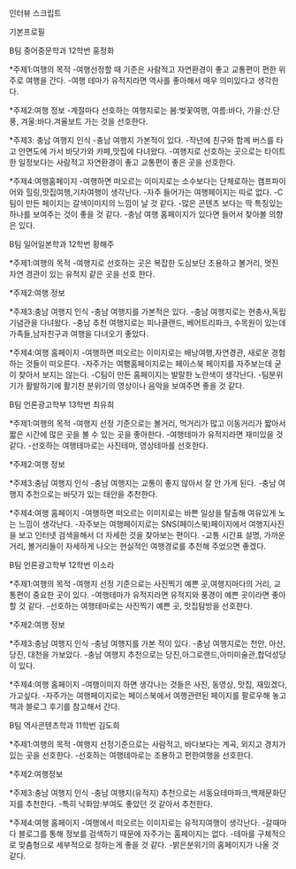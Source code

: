 인터뷰 스크립트

기본프로필

B팀 중어중문학과 12학번 홍정화

*주제1:여행의 목적
-여행선정할 때 기준은 사람적고 자연환경이 좋고 교통편이 편한 위주로 여행을 간다.
-여행 테마가 유적지라면 역사를 좋아해서 매우 의미있다고 생각한다.

*주제2:여행 정보
-계절마다 선호하는 여행지로는 봄:벚꽃여행, 여름:바다, 가을:산.단풍, 겨울:바다.겨율보트 가는 것을 선호한다.


*주제3: 충남 여행지 인식
-충남 여행지 가본적이 있다.
-작년에 친구와 함께 버스를 타고 안면도에 가서 바닷가와 카페,맛집에 다녀왔다.
-여행지로 선호하는 곳으로는 타이트한 일정보다는 사람적고 자연환경이 좋고 교통편이 좋은 곳을 선호한다.



*주제4:여행홈페이지
-여행하면 떠오르는 이미지로는 소수보다는 단체로하는 캠프파이어와 힐링,맛집여행,기차여행이 생각난다.
-자주 들어가는 여행페이지는 따로 없다.
-C팀이 만든 페이지는 갈색이미지의 느낌이 날 것 같다.
-많은 콘텐츠 보다는 딱 특징있는 하나를 보여주는 것이 좋을 것 같다.
-충남 여행 홈페이지가 있다면 들어서 찾아볼 의향은 있다.


B팀 일어일본학과 12학번 황해주

*주제1:여행의 목적
-여행지로 선호하는 곳은 복잡한 도심보단 조용하고 볼거리, 멋진 자연 경관이 있는 유적지 같은 곳을 선호 한다.


*주제2:여행 정보



*주제3:충남 여행지 인식
-충남 여행지를 가본적은 있다.
-충남 여행지로는 현충사,독립기념관을 다녀왔다.
-충남 추천 여행지로는 피나클랜드, 베어트리파크, 수목원이 있는데 가족들,남자친구과 여행을 다녀오기 좋았다.

*주제4:여행 홈페이지
-여행하면 떠오르는 이미지로는 배낭여행,자연경관, 새로운 경험하는 것들이 떠오른다.
-자주가는 여횅홈페이지로는 페이스북 페이지를 자주보는데 굳이 찾아서 보지는 않는다.
-C팀이 만든 홈페이지는 발랄한 노란색이 생각난다.
-팀분위기가 활발하기에 활기찬 분위기의 영상이나 음악을 보여주면 좋을 것 같다.



B팀 언론광고학부 13학번 최유희

*주제1:여행의 목적
-여행지 선정 기준으로는 볼거리, 먹거리가 많고 이동거리가 짧아서 짧은 시간에 많은 곳을 볼 수 있는 곳을 좋아한다.
-여행테마가 유적지라면 재미있을 것 같다.
-선호하는 여행테마로는 사진테마, 영상테마를 선호한다.

*주제2:여행 정보



*주제3:충남 여행지 인식
-충남 여행지는 교통이 좋지 않아서 잘 안 가게 된다.
-충남 여행지 추천으로는 바닷가 있는 태안을 추천한다.


*주제4:여행 홈페이지
-여행하면 떠오르는 이미지로는 바쁜 일상을 탈출해 여유있게 노는 느낌이 생각난다.
-자주보는 여행페이지로는 SNS(페이스북)페이지에서 여행지사진을 보고 인터넷 검색을해서 더 자세한 것을 찾아보는 편이다.
-교통 시간표 설명, 가까운 거리, 볼거리들이 자세하게 나오는 현실적인 여행경로를 추천해 주었으면 좋겠다.


B팀 언론광고학부 12학번 이소라

*주제1:여행의 목적
-여행지 선정 기준으로는 사진찍기 예쁜 곳,여행지마다의 거리, 교통편이 중요한 곳이 있다.
-여행테마가 유적지라면 유적지와 풍경이 예쁜 곳이라면 좋아할 것 같다.
-선호하는 여행테마로는 사진찍기 예쁜 곳, 맛집탐방을 선호한다.

*주제2:여행 정보



*주제3:충남 여행지 인식
-충남 여행지를 가본 적이 있다.
-충남 여행지로는 천안, 아산, 당진, 대천을 가보았다.
-충남 여행지 추천으로는 당진,아그로랜드,아미미술관,합덕성당이 있다.

*주제4:여행 홈페이지
-여행이미지 하면 생각나는 것들은 사진, 동영상, 맛집, 재밌겠다, 가고싶다.
-자주가는 여행페이지로는 페이스북에서 여행관련된 페이지를 팔로우해 놓고 책과 블로그 후기를 참고해서 간다.



B팀 역사콘텐츠학과 11학번 김도희

*주제1:여행의 목적
-여행지 선정기준으로는 사람적고, 바다보다는 계곡, 외지고 경치가 있는 곳을 선호한다.
-선호하는 여행테마로는 조용하고 편한여행을 선호한다.


*주제2:여행정보

*주제3:충남 여행지 인식
-충남 여행지(유적지) 추천으로는 서동요테마파크,백제문화단지를 추천한다.
-특히 낙화암:부여도 좋았던 것 같아서 추천한다.



*주제4:여행 홈페이지
-여행에서 떠오르는 이미지로는 유적지여행이 생각난다.
-갈때마다 블로그를 통해 정보를 검색하기 때문에 자주가는 홈페이지는 없다.
-테마를 구체적으로 맞춤형으로 세부적으로 정하는게 좋을 것 같다.
-밝은분위기의 홈페이지가 나올 것 같다.










